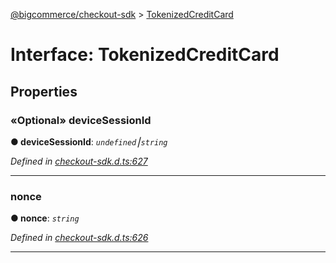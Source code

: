 [@bigcommerce/checkout-sdk](../README.md) > [TokenizedCreditCard](../interfaces/tokenizedcreditcard.md)



# Interface: TokenizedCreditCard


## Properties
<a id="devicesessionid"></a>

### «Optional» deviceSessionId

**●  deviceSessionId**:  *`undefined`⎮`string`* 

*Defined in [checkout-sdk.d.ts:627](https://github.com/bigcommerce/checkout-sdk-js/blob/66bc013/dist/checkout-sdk.d.ts#L627)*





___

<a id="nonce"></a>

###  nonce

**●  nonce**:  *`string`* 

*Defined in [checkout-sdk.d.ts:626](https://github.com/bigcommerce/checkout-sdk-js/blob/66bc013/dist/checkout-sdk.d.ts#L626)*





___


